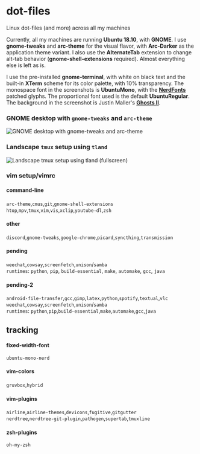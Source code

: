 # dot-files
Linux dot-files (and more) across all my machines

Currently, all my machines are running **Ubuntu 18.10**, with **GNOME**. I use **gnome-tweaks** and
**arc-theme** for the visual flavor, with **Arc-Darker** as the application theme variant. I also
use the **AlternateTab** extension to change alt-tab behavior (**gnome-shell-extensions** required).
Almost everything else is left as is.

I use the pre-installed **gnome-terminal**, with white on black text and the built-in **XTerm**
scheme for its color palette, with 10% transparency. The monospace font in the screenshots is
**UbuntuMono**, with the [**NerdFonts**](https://github.com/ryanoasis/nerd-fonts) patched glyphs.
The proportional font used is the default **UbuntuRegular**. The background in the screenshot is
Justin Maller's [**Ghosts II**](http://www.facets.la/2013/200/).

### GNOME desktop with `gnome-tweaks` and `arc-theme`
![GNOME desktop with `gnome-tweaks` and `arc-theme`](https://i.imgur.com/cKQ5mBN.jpg)

### Landscape `tmux` setup using `tland`
![Landscape `tmux` setup using `tland` (fullscreen)](https://i.imgur.com/vXRE27A.jpg)

### vim setup/vimrc

#### command-line
`arc-theme`,`cmus`,`git`,`gnome-shell-extensions`\
`htop`,`mpv`,`tmux`,`vim`,`vis`,`xclip`,`youtube-dl`,`zsh`
#### other
`discord`,`gnome-tweaks`,`google-chrome`,`picard`,`syncthing`,`transmission`
#### pending
`weechat`,`cowsay`,`screenfetch`,`unison`/`samba`\
`runtimes`: `python`, `pip`, `build-essential`, `make`, `automake`, `gcc`, `java`
#### pending-2
`android-file-transfer`,`gcc`,`gimp`,`latex`,`python`,`spotify`,`textual`,`vlc`\
`weechat`,`cowsay`,`screenfetch`,`unison`/`samba`\
`runtimes`: `python`,`pip`,`build-essential`,`make`,`automake`,`gcc`,`java`

## tracking
#### fixed-width-font
`ubuntu-mono-nerd`
#### vim-colors
`gruvbox`,`hybrid`
#### vim-plugins
`airline`,`airline-themes`,`devicons`,`fugitive`,`gitgutter`\
`nerdtree`,`nerdtree-git-plugin`,`pathogen`,`supertab`,`tmuxline`
#### zsh-plugins
`oh-my-zsh`
